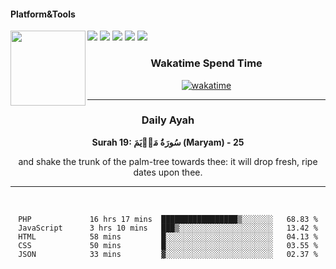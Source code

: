 #### Platform&Tools

[![](https://img.shields.io/badge/-NPM-cb3837?style=flat-square&logo=npm&logoColor=white)](https://npmjs.com/)
[![](https://img.shields.io/badge/PHP-777BB4?style=flat-square&logo=php&logoColor=white)](https://nodejs.org/)
[![](https://img.shields.io/badge/Julia-9558B2?style=flat-square&logo=julia&logoColor=white)](https://nodejs.org/)
<img src="https://avatars.githubusercontent.com/u/31664438?v=4" width="120" align="left">
[![](https://img.shields.io/badge/-Node.js-43853d?style=flat-square&logo=node.js&logoColor=ffffff)](https://nodejs.org/)
[![](https://img.shields.io/badge/Visual_Studio_Code-0078D4?style=flat-square&logo=visual%20studio%20code&logoColor=white)](https://nodejs.org/)

<center>
  
### Wakatime Spend Time 
  
[![wakatime](https://wakatime.com/badge/user/87646243-158a-4241-a3cb-668e1fa2dbb8.svg)](https://wakatime.com/@87646243-158a-4241-a3cb-668e1fa2dbb8)
               

_______ 
### Daily Ayah

<!--START_SECTION:quran-->

**Surah 19: سُورَةُ مَرۡيَمَ (Maryam) - 25**

and shake the trunk of the palm-tree towards thee: it will drop fresh, ripe dates upon thee.
 <!--END_SECTION:quran-->

  
                       
                                             
_______

&nbsp;&nbsp;     &nbsp;&nbsp;    &nbsp;&nbsp;   &nbsp;&nbsp;
 
<!--START_SECTION:waka-->

```text
PHP             16 hrs 17 mins  █████████████████▒░░░░░░░   68.83 %
JavaScript      3 hrs 10 mins   ███▒░░░░░░░░░░░░░░░░░░░░░   13.42 %
HTML            58 mins         █░░░░░░░░░░░░░░░░░░░░░░░░   04.13 %
CSS             50 mins         █░░░░░░░░░░░░░░░░░░░░░░░░   03.55 %
JSON            33 mins         ▓░░░░░░░░░░░░░░░░░░░░░░░░   02.37 %
```

<!--END_SECTION:waka-->
